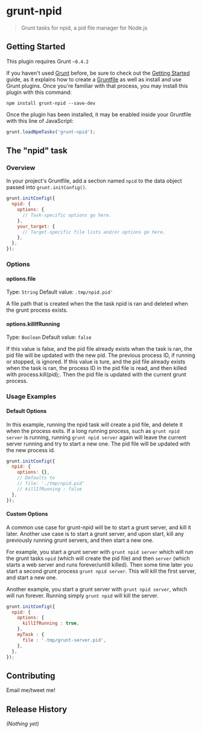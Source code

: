 # grunt-npid

> Grunt tasks for npid, a pid file manager for Node.js

## Getting Started
This plugin requires Grunt `~0.4.2`

If you haven't used [Grunt](http://gruntjs.com/) before, be sure to check out the [Getting Started](http://gruntjs.com/getting-started) guide, as it explains how to create a [Gruntfile](http://gruntjs.com/sample-gruntfile) as well as install and use Grunt plugins. Once you're familiar with that process, you may install this plugin with this command:

```shell
npm install grunt-npid --save-dev
```

Once the plugin has been installed, it may be enabled inside your Gruntfile with this line of JavaScript:

```js
grunt.loadNpmTasks('grunt-npid');
```

## The "npid" task

### Overview
In your project's Gruntfile, add a section named `npid` to the data object passed into `grunt.initConfig()`.

```js
grunt.initConfig({
  npid: {
    options: {
      // Task-specific options go here.
    },
    your_target: {
      // Target-specific file lists and/or options go here.
    },
  },
});
```

### Options

#### options.file
Type: `String`
Default value: `.tmp/npid.pid'`

A file path that is created when the the task npid is ran and deleted when the grunt process exists.

#### options.killIfRunning
Type: `Boolean`
Default value: `false`

If this value is false, and the pid file already exists when the task is ran, the pid file will be updated with the new pid. The previous process ID, if running or stopped, is ignored.
If this value is ture, and the pid file already exists when the task is ran, the process ID in the pid file is read, and then killed with process.kill(pid);.  Then the pid file is updated with the current grunt process.

### Usage Examples

#### Default Options
In this example, running the npid task will create a pid file, and delete it when the process exits.
If a long running process, such as `grunt npid server` is running, running `grunt npid server` again will leave the current server running and try to start a new one. The pid file will be updated with the new process id.

```js
grunt.initConfig({
  npid: {
    options: {},
    // Defaults to 
    // file: './tmp/npid.pid'
    // killIfRunning : false
  },
});
```

#### Custom Options
A common use case for grunt-npid will be to start a grunt server, and kill it later.
Another use case is to start a grunt server, and upon start, kill any previously running grunt servers, and then start a new one.

For example, you start a grunt server with `grunt npid server` which will run the grunt tasks `npid` (which will create the pid file) and then `server` (which starts a web server and runs forever/untill killed).
Then some time later you start a second grunt process `grunt npid server`. This will kill the first server, and start a new one.

Another example, you start a grunt server with `grunt npid server`, which will run forever.  Running simply `grunt npid` will kill the server.

```js
grunt.initConfig({
  npid: {
    options: {
      killIfRunning : true,
    },
    myTask : {
      file : '.tmp/grunt-server.pid',
    },
  },
});
```

## Contributing
Email me/tweet me!

## Release History
_(Nothing yet)_
